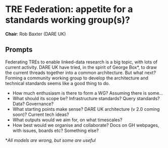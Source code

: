 # TRE Federation: appetite for a standards working group(s)?

**Chair**: Rob Baxter (DARE UK)

## Prompts

Federating TREs to enable linked-data research is a big topic, with lots of current activity.
DARE UK have tried, in the spirit of George Box\*, to draw the current threads together into a common architecture.
But what next? Forming a community working group to develop the architecture and technical standards seems like a good thing to do.

- How much enthusiasm is there to form a WG? Assuming there is some…
- What should its scope be? Infrastructure standards? Query standards? Data? Governance?
- What starting points make sense? DARE UK architecture (v 2.0 coming soon)? Current tech ideas?
- What outputs would we aim for, on what timescales?
- How best would we organise and collaborate? Docs on GH webpages, with issues, boards etc? Something else?

\*_All models are wrong, but some are useful_
